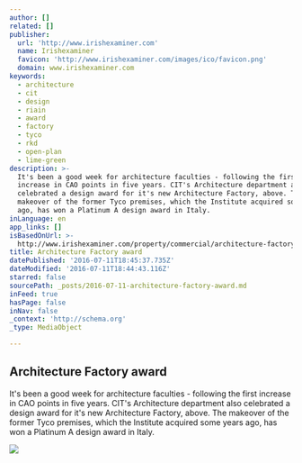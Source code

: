 ```yaml
---
author: []
related: []
publisher:
  url: 'http://www.irishexaminer.com'
  name: Irishexaminer
  favicon: 'http://www.irishexaminer.com/images/ico/favicon.png'
  domain: www.irishexaminer.com
keywords:
  - architecture
  - cit
  - design
  - riain
  - award
  - factory
  - tyco
  - rkd
  - open-plan
  - lime-green
description: >-
  It's been a good week for architecture faculties - following the first
  increase in CAO points in five years. CIT's Architecture department also
  celebrated a design award for it's new Architecture Factory, above. The
  makeover of the former Tyco premises, which the Institute acquired some years
  ago, has won a Platinum A design award in Italy.
inLanguage: en
app_links: []
isBasedOnUrl: >-
  http://www.irishexaminer.com/property/commercial/architecture-factory-award-282940.html
title: Architecture Factory award
datePublished: '2016-07-11T18:45:37.735Z'
dateModified: '2016-07-11T18:44:43.116Z'
starred: false
sourcePath: _posts/2016-07-11-architecture-factory-award.md
inFeed: true
hasPage: false
inNav: false
_context: 'http://schema.org'
_type: MediaObject

---
```

<article style=""><h1>Architecture Factory award</h1><p>It's been a good week for architecture faculties - following the first increase in CAO points in five years. CIT's Architecture department also celebrated a design award for it's new Architecture Factory, above. The makeover of the former Tyco premises, which the Institute acquired some years ago, has won a Platinum A design award in Italy.</p><img src="http://media.central.ie/media/images/a/ArchitectureFactoryCIT_large.jpg" /></article>
